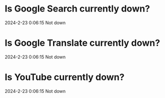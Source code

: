 # Is Google Search currently down?

2024-2-23 0:06:15 Not down

# Is Google Translate currently down?

2024-2-23 0:06:15 Not down

# Is YouTube currently down?

2024-2-23 0:06:15 Not down

